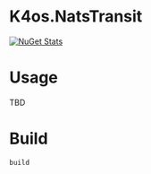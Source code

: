 # K4os.NatsTransit

[![NuGet Stats](https://img.shields.io/nuget/v/K4os.NatsTransit.svg)](https://www.nuget.org/packages/K4os.NatsTransit)

# Usage

TBD

# Build

```shell
build
```
